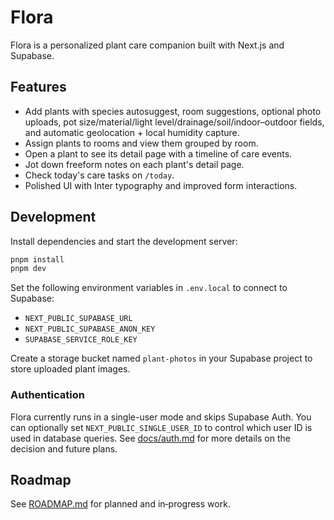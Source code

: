 # Flora

Flora is a personalized plant care companion built with Next.js and Supabase.

## Features

- Add plants with species autosuggest, room suggestions, optional photo uploads, pot size/material/light level/drainage/soil/indoor–outdoor fields, and automatic geolocation + local humidity capture.
- Assign plants to rooms and view them grouped by room.
- Open a plant to see its detail page with a timeline of care events.
- Jot down freeform notes on each plant's detail page.
- Check today's care tasks on `/today`.
- Polished UI with Inter typography and improved form interactions.

## Development

Install dependencies and start the development server:

```bash
pnpm install
pnpm dev
```

Set the following environment variables in `.env.local` to connect to Supabase:

- `NEXT_PUBLIC_SUPABASE_URL`
- `NEXT_PUBLIC_SUPABASE_ANON_KEY`
- `SUPABASE_SERVICE_ROLE_KEY`

Create a storage bucket named `plant-photos` in your Supabase project to store uploaded plant images.

### Authentication

Flora currently runs in a single-user mode and skips Supabase Auth.  You can
optionally set `NEXT_PUBLIC_SINGLE_USER_ID` to control which user ID is used
in database queries.  See [docs/auth.md](docs/auth.md) for more details on the
decision and future plans.

## Roadmap

See [ROADMAP.md](ROADMAP.md) for planned and in‑progress work.
